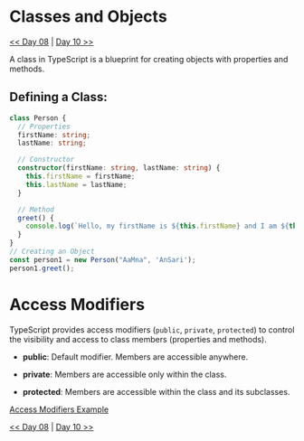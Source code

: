 # Classes and Objects
[<< Day 08](/Class08/READ08.md) | [Day 10 >>](/Class09/Assignment/README.md)

A class in TypeScript is a blueprint for creating objects with properties and methods.

## Defining a Class:
```ts
class Person {
  // Properties
  firstName: string;
  lastName: string;

  // Constructor
  constructor(firstName: string, lastName: string) {
    this.firstName = firstName;
    this.lastName = lastName;
  }

  // Method
  greet() {
    console.log(`Hello, my firstName is ${this.firstName} and I am ${this.lastName} years old.`);
  }
}
// Creating an Object
const person1 = new Person("AaMna", 'AnSari');
person1.greet(); 
```

# Access Modifiers
TypeScript provides access modifiers (`public`, `private`, `protected`) to control the visibility and access to class members (properties and methods).

- **public**: Default modifier. Members are accessible anywhere.

- **private**: Members are accessible only within the class.

- **protected**: Members are accessible within the class and its subclasses.


 [Access Modifiers Example](./index.ts)

 [<< Day 08](/Class08/READ08.md) | [Day 10 >>](/Class09/Assignment/README.md)
